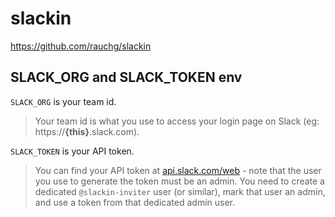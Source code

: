 # slackin

https://github.com/rauchg/slackin

## SLACK\_ORG and SLACK\_TOKEN env

``SLACK_ORG`` is your team id.

> Your team id is what you use to access your login page on Slack (eg: https://**{this}**.slack.com).

``SLACK_TOKEN`` is your API token.

> You can find your API token at [api.slack.com/web](https://api.slack.com/web) - note that the user you use to generate the token must be an admin.
> You need to create a dedicated ``@slackin-inviter`` user (or similar), mark that user an admin, and use a token from that dedicated admin user.

